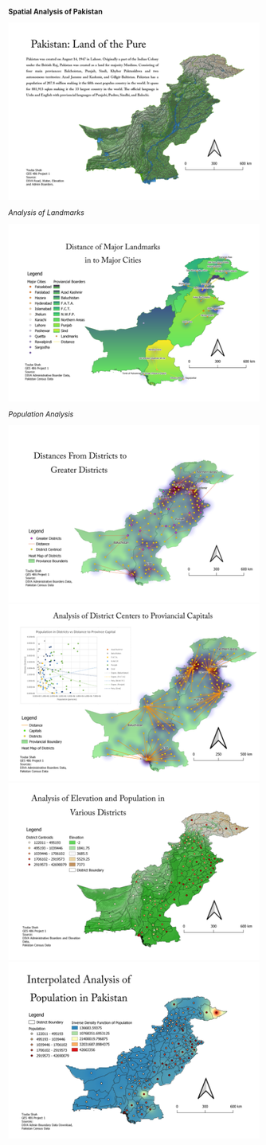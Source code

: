 **Spatial Analysis of Pakistan**

<img src="/images/Overview.png"/>

*Analysis of Landmarks*

<img src="/images/Landmards to Major Cities.png"/>


*Population Analysis*

<img src="/images/Distance from District to Greater District.png"/>
<img src="/images/Distance from Districts to Proviance Capitals.png"/>
<img src="/images/Elevations and Population.png"/>
<img src="/images/Interpolation of Population in Pakistan.png"/>



